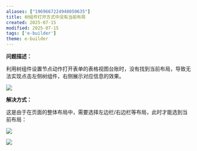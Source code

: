```yaml
---
aliases: ["1969667224948050635"]
title: 树组件打开方式中没有当前布局
created: 2025-07-15
modified: 2025-07-15
tags: ['e-builder']
theme: e-builder
---
```


**问题描述：**

利用树组件设置节点动作打开表单的表格视图台账时，没有找到当前布局，导致无法实现点击左侧树组件，右侧展示对应信息的效果。

![](d94635530190ebf80f2ad108356a83ce.jpg)

**解决方式：**

这是由于在页面的整体布局中，需要选择左边栏/右边栏等布局，此时才能选到当前布局：

![](bca9490da84ce3f858e979f75bb83306.jpg)

![](9eb71719a71b12fc37c9fa9f6dd96e20.jpg)